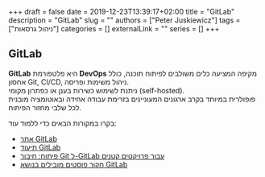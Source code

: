 +++
draft = false
date = 2019-12-23T13:39:17+02:00
title = "GitLab"
description = "GitLab"
slug = ""
authors = ["Peter Juskiewicz"]
tags = ["ניהול גרסאות"]
categories = []
externalLink = ""
series = []
+++

## GitLab

**GitLab** היא פלטפורמת **DevOps** מקיפה המציעה כלים משולבים לפיתוח תוכנה, כולל אחסון Git, CI/CD, ניהול משימות ופריסה.  
ניתנת לשימוש כשירות בענן או כפתרון מקומי (self-hosted).  
פופולרית במיוחד בקרב ארגונים המעוניינים בזרימת עבודה אחידה ובאוטומציה מובנית לכל שלבי מחזור הפיתוח.

בקרו במקורות הבאים כדי ללמוד עוד:

- [אתר GitLab](https://gitlab.com/)
- [תיעוד GitLab](https://docs.gitlab.com/)
- [פיתוח: חיבור Git ל-GitLab עבור פרויקטים קטנים](https://thenewstack.io/development-connect-git-to-gitlab-for-small-projects/)
- [חקור פוסטים מובילים בנושא GitLab](https://app.daily.dev/tags/gitlab?ref=roadmapsh)
